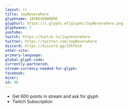 ```yaml
---
layout: cc
title: JayNeverwhere
glyphname: JAYNEVERWHERE
glyphurl: https://i.glyphs.wf/glyphs/JayNeverwhere.png
glyphwave: 7
youtube: 
twitch: https://twitch.tv/jayneverwhere
twitter: https://twitter.com/JayNeverwhere
discord: https://discord.gg/2XhfVs9
other-site: 
primary-language: 
global-glyph-code: 
currently-partnered: 
stream-currency-needed-for-glyph: 
facebook: 
mixer: 
id: 98
---
```

* Get 600 points in stream and ask for glyph
* Twitch Subscription
